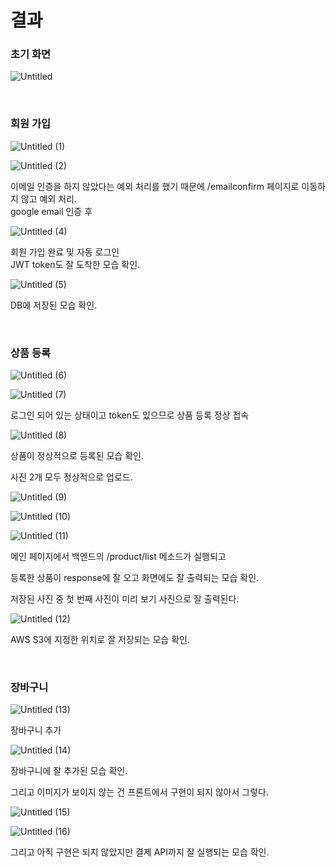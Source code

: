 # 결과

### 초기 화면
![Untitled](https://github.com/Tesssssssssy/HanwhaBC-be02-pre-SpringExpandedProject-practice/assets/105422037/de54454f-f952-4a73-80d3-583b6059b440)

<br>
    
### 회원 가입
![Untitled (1)](https://github.com/Tesssssssssy/HanwhaBC-be02-pre-SpringExpandedProject-practice/assets/105422037/b06d4e9a-dd7e-4d68-b2b6-7e4b907b9e0c)
    
![Untitled (2)](https://github.com/Tesssssssssy/HanwhaBC-be02-pre-SpringExpandedProject-practice/assets/105422037/abf80e7d-959f-4a20-ad40-a9d31f356bda)
    
이메일 인증을 하지 않았다는 예외 처리를 했기 때문에 /emailconfirm 페이지로
이동하지 않고 예외 처리.    
google email 인증 후
    
![Untitled (4)](https://github.com/Tesssssssssy/HanwhaBC-be02-pre-SpringExpandedProject-practice/assets/105422037/58be8091-b8ae-4102-90fb-f515e166a4f0)
    
회원 가입 완료 및 자동 로그인 <br>
JWT token도 잘 도착한 모습 확인.
    
![Untitled (5)](https://github.com/Tesssssssssy/HanwhaBC-be02-pre-SpringExpandedProject-practice/assets/105422037/e3b42a69-668b-4bc9-9ad3-3292f6d31d73)
    
DB에 저장된 모습 확인. 

<br>
    
### 상품 등록
![Untitled (6)](https://github.com/Tesssssssssy/HanwhaBC-be02-pre-SpringExpandedProject-practice/assets/105422037/09d46095-6520-4a8f-b22f-f42dab4b000c)
    
![Untitled (7)](https://github.com/Tesssssssssy/HanwhaBC-be02-pre-SpringExpandedProject-practice/assets/105422037/f45c04ab-5b8e-4079-ba47-7ca5977826a5)
    
로그인 되어 있는 상태이고 token도 있으므로 상품 등록 정상 접속 
    
![Untitled (8)](https://github.com/Tesssssssssy/HanwhaBC-be02-pre-SpringExpandedProject-practice/assets/105422037/dcec3f1f-8ba6-4f76-94f7-187965513890)
    
상품이 정상적으로 등록된 모습 확인.
    
사진 2개 모두 정상적으로 업로드. 
    
![Untitled (9)](https://github.com/Tesssssssssy/HanwhaBC-be02-pre-SpringExpandedProject-practice/assets/105422037/55d2d2a4-1980-4218-8a3b-d01ecd3fb7bb)
    
![Untitled (10)](https://github.com/Tesssssssssy/HanwhaBC-be02-pre-SpringExpandedProject-practice/assets/105422037/829ac640-8519-43ce-a829-3cfbd2a90928)
    
![Untitled (11)](https://github.com/Tesssssssssy/HanwhaBC-be02-pre-SpringExpandedProject-practice/assets/105422037/13b8d451-8ea8-4ca7-afbf-028969f4ba8e)
    
메인 페이지에서 백엔드의 /product/list 메소드가 실행되고
    
등록한 상품이 response에 잘 오고 화면에도 잘 출력되는 모습 확인.
    
저장된 사진 중 첫 번째 사진이 미리 보기 사진으로 잘 출력된다. 
    
![Untitled (12)](https://github.com/Tesssssssssy/HanwhaBC-be02-pre-SpringExpandedProject-practice/assets/105422037/e735bd54-392e-451a-9876-4014387051f0)
    
AWS S3에 지정한 위치로 잘 저장되는 모습 확인.

<br>
    
### 장바구니
![Untitled (13)](https://github.com/Tesssssssssy/HanwhaBC-be02-pre-SpringExpandedProject-practice/assets/105422037/b6547103-9fa4-408c-8eaf-66f1ade6aa4b)
    
장바구니 추가 
    
![Untitled (14)](https://github.com/Tesssssssssy/HanwhaBC-be02-pre-SpringExpandedProject-practice/assets/105422037/5e21c012-3498-4976-b710-53b4418ad523)
    
장바구니에 잘 추가된 모습 확인.
    
그리고 이미지가 보이지 않는 건 프론트에서 구현이 되지 않아서 그렇다. 
    
![Untitled (15)](https://github.com/Tesssssssssy/HanwhaBC-be02-pre-SpringExpandedProject-practice/assets/105422037/6f6271ac-4a1a-4a6d-88ce-f4c983641b05)
    
![Untitled (16)](https://github.com/Tesssssssssy/HanwhaBC-be02-pre-SpringExpandedProject-practice/assets/105422037/65044174-75c4-498f-966f-9f17a026f773)
    
그리고 아직 구현은 되지 않았지만 결제 API까지 잘 실행되는 모습 확인.
